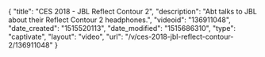 {
    "title": "CES 2018 - JBL Reflect Contour 2",
    "description": "Abt talks to JBL about their Reflect Contour 2 headphones.",
    "videoid": "136911048",
    "date_created": "1515520113",
    "date_modified": "1515686310",
    "type": "captivate",
    "layout": "video",
    "url": "\/v\/ces-2018-jbl-reflect-contour-2\/136911048"
}
